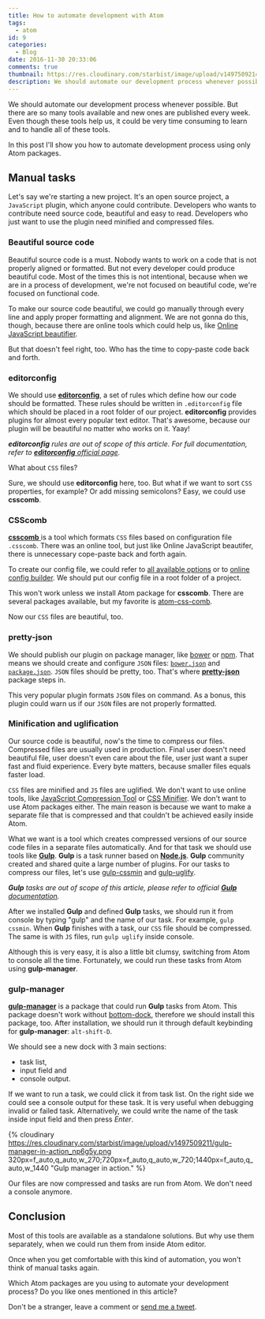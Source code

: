 ```yaml
---
title: How to automate development with Atom
tags:
  - atom
id: 9
categories:
  - Blog
date: 2016-11-30 20:33:06
comments: true
thumbnail: https://res.cloudinary.com/starbist/image/upload/v1497509214/How-to-automate-development-with-Atom_ycu82l.png
description: We should automate our development process whenever possible. But there are so many tools available and new ones are published every week. Even though these tools help us, it could be very time consuming to learn and to handle all of these tools.
---
```


We should automate our development process whenever possible. But there are so many tools available and new ones are published every week. Even though these tools help us, it could be very time consuming to learn and to handle all of these tools.

In this post I'll show you how to automate development process using only Atom packages.

<!-- more -->

## Manual tasks

Let's say we're starting a new project. It's an open source project, a `JavaScript` plugin, which anyone could contribute. Developers who wants to contribute need source code, beautiful and easy to read. Developers who just want to use the plugin need minified and compressed files.

### Beautiful source code

Beautiful source code is a must. Nobody wants to work on a code that is not properly aligned or formatted. But not every developer could produce beautiful code. Most of the times this is not intentional, because when we are in a process of development, we're not focused on beautiful code, we're focused on functional code.

To make our source code beautiful, we could go manually through every line and apply proper formatting and alignment. We are not gonna do this, though, because there are online tools which could help us, like [Online JavaScript beautifier](http://jsbeautifier.org/).

But that doesn't feel right, too. Who has the time to copy-paste code back and forth.

### editorconfig

We should use **[editorconfig](http://editorconfig.org/)**, a set of rules which define how our code should be formatted. These rules should be written in `.editorconfig` file which should be placed in a root folder of our project. **editorconfig** provides plugins for almost every popular text editor. That's awesome, because our plugin will be beautiful no matter who works on it. Yaay!

_**editorconfig** rules are out of scope of this article. For full documentation, refer to [**editorconfig** official page](https://github.com/editorconfig/editorconfig/wiki/EditorConfig-Properties)._

What about `CSS` files?

Sure, we should use **editorconfig** here, too. But what if we want to sort `CSS` properties, for example? Or add missing semicolons? Easy, we could use **csscomb**.

### CSScomb

[**csscomb** ](https://github.com/csscomb/csscomb)is a tool which formats `CSS`
files based on configuration file `.csscomb`. There was an online
tool, but just like Online JavaScript beautifer, there
is unnecessary cope-paste back and forth again.

To create our config file, we could refer to [all available options](https://github.com/csscomb/csscomb.js/blob/dev/doc/options.md) or to [online config builder](http://csscomb.com/config). We should put our config file in a root folder of a project.

This won't work unless we install Atom package for **csscomb**. There are several packages available, but my favorite is [atom-css-comb](https://atom.io/packages/atom-css-comb).

Now our `CSS` files are beautiful, too.

### pretty-json

We should publish our plugin on package manager, like [bower](https://bower.io/) or [npm](https://www.npmjs.com/). That means we should create and configure `JSON` files: [`bower.json`](https://bower.io/docs/creating-packages/) and [`package.json`](https://docs.npmjs.com/files/package.json). `JSON` files should be pretty, too. That's where [**pretty-json**](https://atom.io/packages/pretty-json) package steps in.

This very popular plugin formats `JSON` files on command. As a bonus, this plugin could warn us if our `JSON` files are not properly formatted.

### Minification and uglification

Our source code is beautiful, now's the time to compress our files. Compressed files are usually used in production. Final user doesn't need beautiful file, user doesn't even care about the file, user just want a super fast and fluid experience. Every byte matters, because smaller files equals faster load.

`CSS` files are minified and `JS` files are uglified. We don't want to use online tools, like [JavaScript Compression Tool](https://jscompress.com/) or [CSS Minifier](https://cssminifier.com/). We don't want to use Atom packages either. The main reason is because we want to make a separate file that is compressed and that couldn't be achieved easily inside Atom.

What we want is a tool which creates compressed versions of our source code files in a separate files automatically. And for that task we should use tools like **[Gulp](http://gulpjs.com/)**. **Gulp** is a task runner based on [**Node.js**](https://nodejs.org/en/). **Gulp** community created and shared quite a large number of plugins. For our tasks to compress our files, let's use [gulp-cssmin](https://www.npmjs.com/package/gulp-cssmin) and [gulp-uglify](https://www.npmjs.com/package/gulp-uglify).

_**Gulp** tasks are out of scope of this article, please refer to official [**Gulp** documentation](https://github.com/gulpjs/gulp/blob/master/docs/getting-started.md)._

After we installed **Gulp** and defined **Gulp** tasks, we should run it from console by typing "gulp" and the name of our task. For example, `gulp cssmin`. When **Gulp** finishes with a task, our `CSS` file should be compressed. The same is with `JS` files, run `gulp uglify` inside console.

Although this is very easy, it is also a little bit clumsy, switching from Atom to console all the time. Fortunately, we could run these tasks from Atom using **gulp-manager**.

### gulp-manager

[**gulp-manager**](https://atom.io/packages/gulp-manager) is a package that could run **Gulp** tasks from Atom. This package doesn't work without [bottom-dock](https://atom.io/packages/bottom-dock), therefore we should install this package, too. After installation, we should run it through default keybinding for **gulp-manager**: `alt-shift-D`.

We should see a new dock with 3 main sections:

*   task list,
*   input field and
*   console output.

If we want to run a task, we could click it from task list. On the right side we could see a console output for these task. It is very useful when debugging invalid or failed task. Alternatively, we could write the name of the task inside input field and then press _Enter_.

{% cloudinary https://res.cloudinary.com/starbist/image/upload/v1497509211/gulp-manager-in-action_np6g5y.png 320px=f_auto,q_auto,w_270;720px=f_auto,q_auto,w_720;1440px=f_auto,q_auto,w_1440 "Gulp manager in action." %}

Our files are now compressed and tasks are run from Atom. We don't need a console anymore.

## Conclusion

Most of this tools are available as a standalone solutions. But why use them separately, when we could run them from inside Atom editor.

Once when you get comfortable with this kind of automation, you won't think of manual tasks again.

Which Atom packages are you using to automate your development process? Do you like ones mentioned in this article?

Don't be a stranger, leave a comment or [send me a tweet](https://twitter.com/malimirkeccita).

